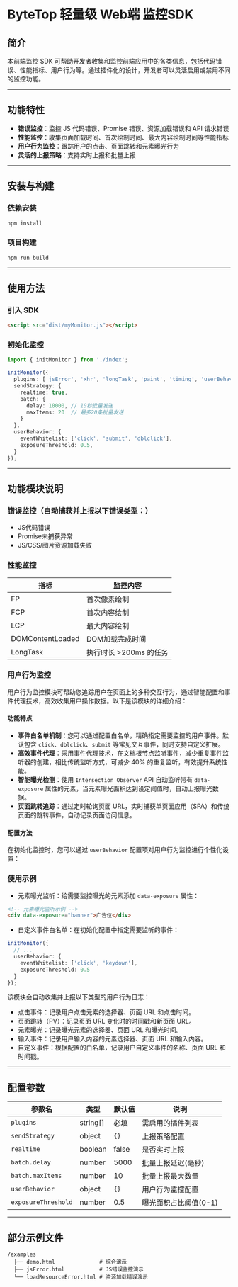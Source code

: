 # ByteTop 轻量级 Web端 监控SDK

## 简介
本前端监控 SDK 可帮助开发者收集和监控前端应用中的各类信息，包括代码错误、性能指标、用户行为等。通过插件化的设计，开发者可以灵活启用或禁用不同的监控功能。

---

## 功能特性
- **错误监控**：监控 JS 代码错误、Promise 错误、资源加载错误和 API 请求错误
- **性能监控**：收集页面加载时间、首次绘制时间、最大内容绘制时间等性能指标
- **用户行为监控**：跟踪用户的点击、页面跳转和元素曝光行为
- **灵活的上报策略**：支持实时上报和批量上报

---

## 安装与构建

### 依赖安装
```bash
npm install
```

### 项目构建
```bash
npm run build
```

---

## 使用方法

### 引入 SDK
```html
<script src="dist/myMonitor.js"></script>
```

### 初始化监控
```typescript
import { initMonitor } from './index';

initMonitor({
  plugins: ['jsError', 'xhr', 'longTask', 'paint', 'timing', 'userBehavior'],
  sendStrategy: {
    realtime: true,
    batch: {
      delay: 10000, // 10秒批量发送
      maxItems: 20  // 最多20条批量发送
    }
  },
  userBehavior: {
    eventWhitelist: ['click', 'submit', 'dblclick'],
    exposureThreshold: 0.5,
  }
});
```

---

## 功能模块说明

### 错误监控（自动捕获并上报以下错误类型：）
- JS代码错误
- Promise未捕获异常
- JS/CSS/图片资源加载失败

### 性能监控
| 指标        | 监控内容                     |
|-------------|------------------------------|
| FP          | 首次像素绘制                 |
| FCP         | 首次内容绘制                 |
| LCP         | 最大内容绘制                 |
| DOMContentLoaded  | DOM加载完成时间              |
| LongTask    | 执行时长 >200ms 的任务       |

### 用户行为监控
用户行为监控模块可帮助您追踪用户在页面上的多种交互行为，通过智能配置和事件代理技术，高效收集用户操作数据。以下是该模块的详细介绍：

#### 功能特点
- **事件白名单机制**：您可以通过配置白名单，精确指定需要监控的用户事件。默认包含 `click`、`dblclick`、`submit` 等常见交互事件，同时支持自定义扩展。
- **高效事件代理**：采用事件代理技术，在文档根节点监听事件，减少重复事件监听器的创建，相比传统监听方式，可减少 40% 的重复监听，有效提升系统性能。
- **智能曝光检测**：使用 `Intersection Observer` API 自动监听带有 `data-exposure` 属性的元素，当元素曝光面积达到设定阈值时，自动上报曝光数据。
- **页面跳转追踪**：通过定时轮询页面 URL，实时捕获单页面应用（SPA）和传统页面的跳转事件，自动记录页面访问信息。

#### 配置方法
在初始化监控时，您可以通过 `userBehavior` 配置项对用户行为监控进行个性化设置：

### 使用示例
- 元素曝光监听：给需要监控曝光的元素添加 `data-exposure` 属性：
```html
<!-- 元素曝光监听示例 -->
<div data-exposure="banner">广告位</div>
```
- 自定义事件白名单：在初始化配置中指定需要监听的事件：
```typescript
initMonitor({
  // ...
  userBehavior: {
    eventWhitelist: ['click', 'keydown'],
    exposureThreshold: 0.5
  }
});
```
该模块会自动收集并上报以下类型的用户行为日志：
- 点击事件：记录用户点击元素的选择器、页面 URL 和点击时间。
- 页面跳转（PV）：记录页面 URL 变化时的时间戳和新页面 URL。
- 元素曝光：记录曝光元素的选择器、页面 URL 和曝光时间。
- 输入事件：记录用户输入内容的元素选择器、页面 URL 和输入内容。
- 自定义事件：根据配置的白名单，记录用户自定义事件的名称、页面 URL 和时间戳。

---

## 配置参数
| 参数名          | 类型     | 默认值    | 说明                     |
|-----------------|----------|-----------|--------------------------|
| `plugins`       | string[] | 必填      | 需启用的插件列表         |
| `sendStrategy`  | object   | `{}`      | 上报策略配置             |
| `realtime`      | boolean  | false     | 是否实时上报             |
| `batch.delay`   | number   | 5000      | 批量上报延迟(毫秒)       |
| `batch.maxItems`| number   | 10        | 批量上报最大数量         |
| `userBehavior`  | object   | `{}`      | 用户行为监控配置         |
| `exposureThreshold` | number | 0.5      | 曝光面积占比阈值(0-1)    |

---

## 部分示例文件
```text
/examples
  ├── demo.html              # 综合演示
  ├── jsError.html           # JS错误监控演示
  └── loadResourceError.html # 资源加载错误演示
